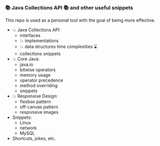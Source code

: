### :books: Java Collections API :books: and other useful snippets

This repo is used as a personal tool with the goal of being more effective. 

- :boom: Java Collections API:
	- interfaces
	- :boom: implementations
	- :boom: data structures time complexities :hourglass: 
	- collections snippets
- :boom: Core Java:
	- java.io
	- bitwise operators
	- memory usage
	- operator precedence
	- method overriding
	- snippets 
- :boom: Responsive Design:
	- flexbox pattern
	- off-canvas pattern
	- responsive images
- Snippets:
	- Linux
	- network
	- MySQL
- Shortcuts, jokes, etc.
